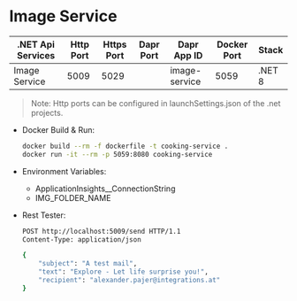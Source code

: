 # Image Service

| .NET Api Services         | Http Port | Https Port | Dapr Port | Dapr App ID          | Docker Port| Stack   |
| -------                   | --------- | ---------- | --------- | -------------        | -----      |---------|
| Image Service             | 5009      | 5029       |           | image-service        | 5059       | .NET 8  |

>Note: Http ports can be configured in launchSettings.json of the .net projects.

- Docker Build & Run: 

    ```bash
    docker build --rm -f dockerfile -t cooking-service .
    docker run -it --rm -p 5059:8080 cooking-service
    ```

- Environment Variables:
    - ApplicationInsights__ConnectionString
    - IMG_FOLDER_NAME

- Rest Tester:

    ```bash
    POST http://localhost:5009/send HTTP/1.1
    Content-Type: application/json

    {
        "subject": "A test mail",
        "text": "Explore - Let life surprise you!",
        "recipient": "alexander.pajer@integrations.at"
    }
    ```